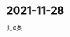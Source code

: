 # 2021-11-28
  共 0条

  <!-- BEGIN -->
  <!-- 最后更新时间Sun Nov 28 2021 15:03:12 GMT+0000 (Coordinated Universal Time) -->
  
  <!-- END -->
  
  